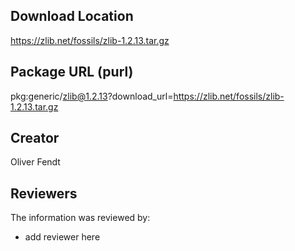 ## Download Location

https://zlib.net/fossils/zlib-1.2.13.tar.gz

## Package URL (purl)

pkg:generic/zlib@1.2.13?download_url=https://zlib.net/fossils/zlib-1.2.13.tar.gz

## Creator

Oliver Fendt

## Reviewers

The information was reviewed by:

* add reviewer here
